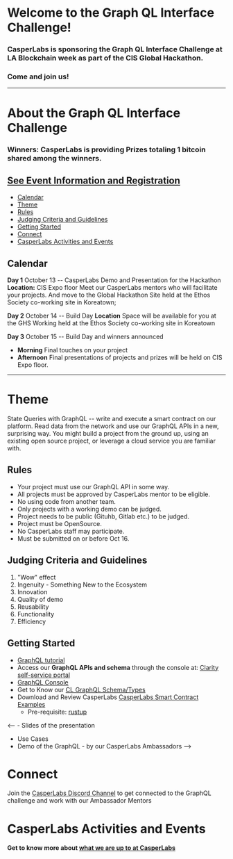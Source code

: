 # Welcome to the Graph QL Interface Challenge!

### CasperLabs is sponsoring the Graph QL Interface Challenge at LA Blockchain week as part of the CIS Global Hackathon. 
### Come and join us!
***

# About the Graph QL Interface Challenge 
### Winners: CasperLabs is providing Prizes totaling **1 bitcoin** shared among the winners.

## [See Event Information and Registration](https://www.eventbrite.com/e/the-global-hackathon-los-angeles-blockchain-week-tickets-64574824037)
- [Calendar](#calendar)
- [Theme](#theme)
- [Rules](#rules)
- [Judging Criteria and Guidelines](#Judging-Criteria-and-Guidelines)
- [Getting Started](#getting-started)
- [Connect](#connect)
- [CasperLabs Activities and Events](#casperlabs-activities-and-events)
## Calendar
**Day 1**  October 13 -- CasperLabs Demo and Presentation for the Hackathon 
**Location:**  CIS Expo floor 
Meet our CasperLabs mentors who will facilitate your projects.
And move to the Global Hackathon Site held at the Ethos Society co-working site in Koreatown; 

**Day 2**  October 14  -- Build Day
**Location** Space will be available for you at the GHS Working held at the Ethos Society co-working site in Koreatown 

**Day 3** October 15 -- Build Day and winners announced 
* **Morning** Final touches on your project
* **Afternoon** Final presentations of projects and prizes will be held on CIS Expo floor.
* ***

# Theme
State Queries with GraphQL -- write and execute a smart contract on our platform.
Read data from the network and use our GraphQL APIs in a new, surprising way. You might build a project from the ground up, using an existing open source project, or leverage a cloud service you are familiar with.

## Rules
- Your project must use our GraphQL API in some way.
- All projects must be approved by CasperLabs mentor to be eligible.
- No using code from another team.
- Only projects with a working demo can be judged.
- Project needs to be public (Gituhb, Gitlab etc.) to be judged.
- Project must be OpenSource.
- No CasperLabs staff may participate.
- Must be submitted on or before Oct 16.

## Judging Criteria and Guidelines

1. "Wow" effect
1. Ingenuity - Something New to the Ecosystem
1. Innovation
1. Quality of demo
1. Reusability
1. Functionality
1. Efficiency

## Getting Started
* [GraphQL tutorial](https://graphql.org )
*  Access our **GraphQL APIs and schema** through the console at: [Clarity self-service portal](https://clarity.casperlabs.io/#/) 
* [GraphQL Console](http://devnet-graphql.casperlabs.io:40403/graphql)
*  Get to Know our [CL GraphQL Schema/Types](https://casperlabs.atlassian.net/wiki/spaces/EN/pages/92176385/GraphQL+Schema+Types) 
* Download and Review CasperLabs [CasperLabs Smart Contract Examples](https://github.com/CasperLabs/contract-examples/tree/master)
    - Pre-requisite: [rustup](https://rustup.rs/)


<-- - Slides of the presentation
- Use Cases
- Demo of the GraphQL - by our CasperLabs Ambassadors -->

# Connect
Join the [CasperLabs Discord Channel](https://discord.gg/n9bBs8W) to get connected to the GraphQL challenge and work with our Ambassador Mentors 

# CasperLabs Activities and Events

**Get to know more about [what we are up to at CasperLabs](https://medium.com/casperlabs)**




